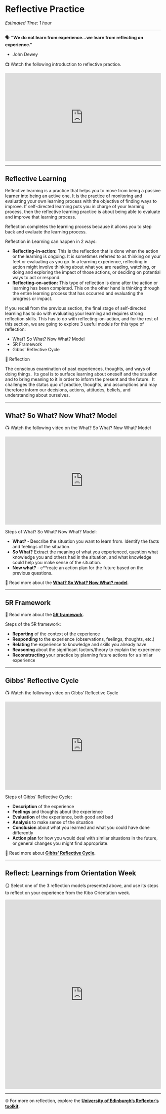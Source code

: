 # Reflective Practice

*Estimated Time: 1 hour*

---

<aside>


🗣️ **“We do not learn from experience...we learn from reflecting on experience.”**
- John Dewey

</aside>

<aside>


📺 Watch the following introduction to reflective practice.

</aside>

<div style="position: relative; padding-bottom: 56.25%; height: 0;"><iframe src="https://www.youtube.com/embed/iBmtH0Qx0YU" title="YouTube video player" frameborder="0" allow="accelerometer; autoplay; clipboard-write; encrypted-media; gyroscope; picture-in-picture" allowfullscreen style="position: absolute; top: 0; left: 0; width: 100%; height: 100%;"></iframe></div>

---

## Reflective Learning

Reflective learning is a practice that helps you to move from being a passive learner into being an active one. It is the practice of monitoring and evaluating your own learning process with the objective of finding ways to improve. If self-directed learning puts you in charge of your learning process, then the reflective learning practice is about being able to evaluate and improve that learning process.

Reflection completes the learning process because it allows you to step back and evaluate the learning process.

Reflection in Learning can happen in 2 ways:

- **Reflecting-in-action:** This is the reflection that is done when the action or the learning is ongoing. It is sometimes referred to as thinking on your feet or evaluating as you go. In a learning experience, reflecting in action might involve thinking about what you are reading, watching, or doing and exploring the impact of those actions, or deciding on potential ways to act or respond.
- **Reflecting-on-action:** This type of reflection is done after the action or learning has been completed. This on the other hand is thinking through the entire learning process that has occurred and evaluating the progress or impact.

If you recall from the previous section, the final stage of self-directed learning has to do with evaluating your learning and requires strong reflection skills. This has to do with reflecting-on-action, and for the rest of this section, we are going to explore 3 useful models for this type of reflection:

- What? So What? Now What? Model
- 5R Framework
- Gibbs’ Reflective Cycle

<aside>
📙 Reflection

The conscious examination of past experiences, thoughts, and ways of doing things.  Its goal is to surface learning about oneself and the situation and to bring meaning to it in order to inform the present and the future.  It challenges the status quo of practice, thoughts, and assumptions and may therefore inform our decisions, actions, attitudes, beliefs, and understanding about ourselves.
</aside>

---

## What? So What? Now What? Model

<aside>


📺 Watch the following video on the What? So What? Now What? Model

</aside>

<div style="position: relative; padding-bottom: 56.25%; height: 0;"><iframe src="https://www.youtube.com/embed/vGyjF9Ngd8Y" title="YouTube video player" frameborder="0" allow="accelerometer; autoplay; clipboard-write; encrypted-media; gyroscope; picture-in-picture" allowfullscreen style="position: absolute; top: 0; left: 0; width: 100%; height: 100%;"></iframe></div>

Steps of What? So What? Now What? Model:

- **What? - D**escribe the situation you want to learn from. Identify the facts and feelings of the situation.
- **So What?** Extract the meaning of what you experienced, question what knowledge you and others had in the situation, and what knowledge could help you make sense of the situation.
- **Now what?** - c**reate an action plan for the future based on the previous questions.

<aside>


📖 Read more about the [**What? So What? Now What? model**](https://www.ed.ac.uk/reflection/reflectors-toolkit/reflecting-on-experience/what-so-what-now-what).

</aside>

---

## 5R Framework

<aside>


📖 Read more about the [**5R framework**](https://www.ed.ac.uk/reflection/reflectors-toolkit/reflecting-on-experience/5r-framework).

</aside>


Steps of the 5R framework:

- **Reporting** of the context of the experience
- **Responding** to the experience (observations, feelings, thoughts, etc.)
- **Relating** the experience to knowledge and skills you already have
- **Reasoning** about the significant factors/theory to explain the experience
- **Reconstructing** your practice by planning future actions for a similar experience


---

## Gibbs’ Reflective Cycle

<aside>


📺 Watch the following video on Gibbs’ Reflective Cycle

</aside>

<div style="position: relative; padding-bottom: 56.25%; height: 0;"><iframe src="https://www.youtube.com/embed/A1-40e_eeGw" title="YouTube video player" frameborder="0" allow="accelerometer; autoplay; clipboard-write; encrypted-media; gyroscope; picture-in-picture" allowfullscreen style="position: absolute; top: 0; left: 0; width: 100%; height: 100%;"></iframe></div>

Steps of Gibbs’ Reflective Cycle:

- **Description** of the experience
- **Feelings** and thoughts about the experience
- **Evaluation** of the experience, both good and bad
- **Analysis** to make sense of the situation
- **Conclusion** about what you learned and what you could have done differently
- **Action plan** for how you would deal with similar situations in the future, or general changes you might find appropriate.

<aside>


📖 Read more about [**Gibbs’ Reflective Cycle**](https://www.ed.ac.uk/reflection/reflectors-toolkit/reflecting-on-experience/gibbs-reflective-cycle).

</aside>

---

## Reflect: Learnings from Orientation Week

<aside>


🪞 Select one of the 3 reflection models presented above, and use its steps to reflect on your experience from the Kibo Orientation week.

</aside>

<div style="border:1px solid rgba(0,0,0,0.1);border-radius:2px;box-sizing:border-box;overflow:hidden;position:relative;width:100%;background:#F4F4F4"><iframe src="https://padlet.com/embed/7bvweo9k71s82i9q" frameborder="0" allow="camera;microphone;geolocation" style="width:100%;height:608px;display:block;padding:0;margin:0"></iframe></div>

---

<aside>


🌐 For more on reflection, explore the [**University of Edinburgh’s Reflector’s toolkit**](https://www.ed.ac.uk/reflection/reflectors-toolkit).

</aside>
